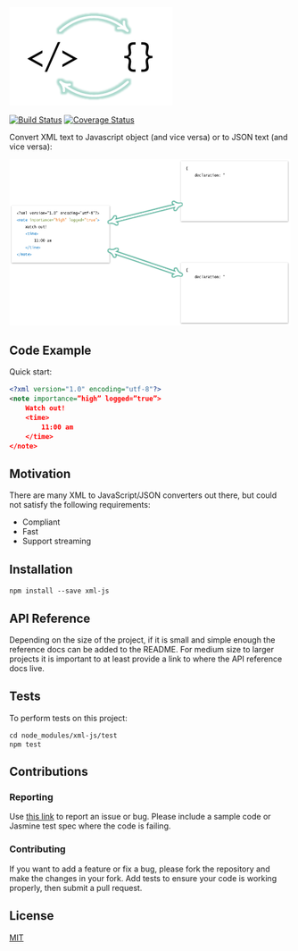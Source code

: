 ![Alt text](/logo.png?raw=true "Logo")

[![Build Status](https://travis-ci.org/nashwaan/xml-js.svg?branch=master)](https://travis-ci.org/nashwaan/xml-js)
[![Coverage Status](https://coveralls.io/repos/github/nashwaan/xml-js/badge.svg?branch=master)](https://coveralls.io/github/nashwaan/xml-js?branch=master)

Convert XML text to Javascript object (and vice versa) or to JSON text (and vice versa):

![Alt text](/synopsis.png?raw=true "Synopsis Diagram")

## Code Example

Quick start:

```xml
<?xml version="1.0" encoding="utf-8"?>
<note importance=”high” logged=”true”>
    Watch out!
    <time>
        11:00 am
    </time>
</note>
```

## Motivation

There are many XML to JavaScript/JSON converters out there, but could not satisfy the following requirements:

 * Compliant
 * Fast
 * Support streaming

## Installation

```
npm install --save xml-js
```

## API Reference

Depending on the size of the project, if it is small and simple enough the reference docs can be added to the README. For medium size to larger projects it is important to at least provide a link to where the API reference docs live.

## Tests

To perform tests on this project:

```
cd node_modules/xml-js/test
npm test
```

## Contributions

### Reporting

Use [this link](https://github.com/nashwaan/xml-js/issues) to report an issue or bug. Please include a sample code or Jasmine test spec where the code is failing.

### Contributing

If you want to add a feature or fix a bug, please fork the repository and make the changes in your fork. Add tests to ensure your code is working properly, then submit a pull request.

## License

[MIT](https://github.com/nashwaan/xml-js/blob/master/LICENSE)